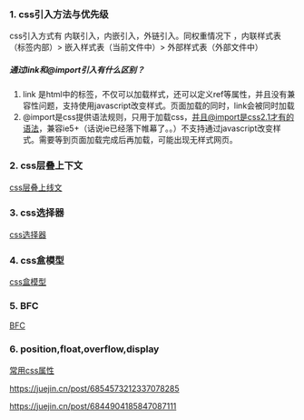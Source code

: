 ### 1. css引入方法与优先级

css引入方式有 内联引入，内嵌引入，外链引入。同权重情况下 ，内联样式表（标签内部）> 嵌入样式表（当前文件中）> 外部样式表（外部文件中）

##### 通过link和@import引入有什么区别？

1. link 是html中的标签，不仅可以加载样式，还可以定义ref等属性，并且没有兼容性问题，支持使用javascript改变样式。页面加载的同时，link会被同时加载
2. @import是css提供语法规则，只用于加载css，并且@import是css2.1才有的语法，兼容ie5+（话说ie已经落下帷幕了。。）不支持通过javascript改变样式。需要等到页面加载完成后再加载，可能出现无样式网页。

### 2. css层叠上下文
[css层叠上线文](./css层叠上线文.md)

### 3. css选择器
[css选择器](./css选择器.md)

### 4. css盒模型
[css盒模型](./css盒模型.md)

### 5. BFC
[BFC](./BFC.md)

### 6. position,float,overflow,display
[常用css属性](./常用css属性.md)






https://juejin.cn/post/6854573212337078285



https://juejin.cn/post/6844904185847087111
